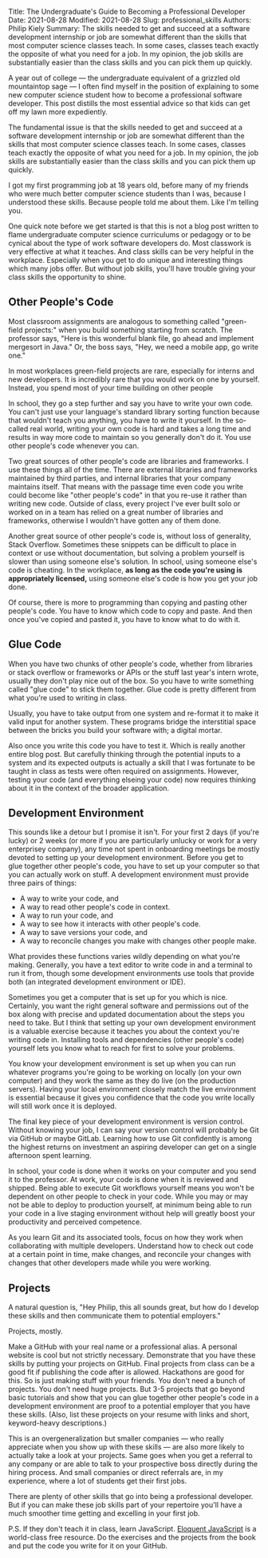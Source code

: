 Title: The Undergraduate's Guide to Becoming a Professional Developer
Date: 2021-08-28
Modified: 2021-08-28
Slug: professional_skills
Authors: Philip Kiely
Summary: The skills needed to get and succeed at a software development internship or job are somewhat different than the skills that most computer science classes teach. In some cases, classes teach exactly the opposite of what you need for a job. In my opinion, the job skills are substantially easier than the class skills and you can pick them up quickly.

A year out of college — the undergraduate equivalent of a grizzled old mountaintop sage — I often find myself in the position of explaining to some new computer science student how to become a professional software developer. This post distills the most essential advice so that kids can get off my lawn more expediently.

The fundamental issue is that the skills needed to get and succeed at a software development internship or job are somewhat different than the skills that most computer science classes teach. In some cases, classes teach exactly the opposite of what you need for a job. In my opinion, the job skills are substantially easier than the class skills and you can pick them up quickly.

I got my first programming job at 18 years old, before many of my friends who were much better computer science students than I was, because I understood these skills. Because people told me about them. Like I'm telling you.

One quick note before we get started is that this is not a blog post written to flame undergraduate computer science curriculums or pedagogy or to be cynical about the type of work software developers do. Most classwork is very effective at what it teaches. And class skills can be very helpful in the workplace. Especially when you get to do unique and interesting things which many jobs offer. But without job skills, you'll have trouble giving your class skills the opportunity to shine.

## Other People's Code

Most classroom assignments are analogous to something called "green-field projects:" when you build something starting from scratch. The professor says, "Here is this wonderful blank file, go ahead and implement mergesort in Java." Or, the boss says, "Hey, we need a mobile app, go write one."

In most workplaces green-field projects are rare, especially for interns and new developers. It is incredibly rare that you would work on one by yourself. Instead, you spend most of your time building on other people

In school, they go a step further and say you have to write your own code. You can't just use your language's standard library sorting function because that wouldn't teach you anything, you have to write it yourself. In the so-called real world, writing your own code is hard and takes a long time and results in way more code to maintain so you generally don't do it. You use other people's code whenever you can.

Two great sources of other people's code are libraries and frameworks. I use these things all of the time. There are external libraries and frameworks maintained by third parties, and internal libraries that your company maintains itself. That means with the passage time even code you write could become like "other people's code" in that you re-use it rather than writing new code. Outside of class, every project I've ever built solo or worked on in a team has relied on a great number of libraries and frameworks, otherwise I wouldn't have gotten any of them done.

Another great source of other people's code is, without loss of generality, Stack Overflow. Sometimes these snippets can be difficult to place in context or use without documentation, but solving a problem yourself is slower than using someone else's solution. In school, using someone else's code is cheating. In the workplace, **as long as the code you're using is appropriately licensed,** using someone else's code is how you get your job done.

Of course, there is more to programming than copying and pasting other people's code. You have to know which code to copy and paste. And then once you've copied and pasted it, you have to know what to do with it.

## Glue Code

When you have two chunks of other people's code, whether from libraries or stack overflow or frameworks or APIs or the stuff last year's intern wrote, usually they don't play nice out of the box. So you have to write something called "glue code" to stick them together. Glue code is pretty different from what you're used to writing in class.

Usually, you have to take output from one system and re-format it to make it valid input for another system. These programs bridge the interstitial space between the bricks you build your software with; a digital mortar.

Also once you write this code you have to test it. Which is really another entire blog post. But carefully thinking through the potential inputs to a system and its expected outputs is actually a skill that I was fortunate to be taught in class as tests were often required on assignments. However, testing your code (and everything elseing your code) now requires thinking about it in the context of the broader application.

## Development Environment

This sounds like a detour but I promise it isn't. For your first 2 days (if you're lucky) or 2 weeks (or more if you are particularly unlucky or work for a very enterprisey company), any time not spent in onboarding meetings be mostly devoted to setting up your development environment. Before you get to glue together other people's code, you have to set up your computer so that you can actually work on stuff. A development environment must provide three pairs of things:

* A way to write your code, and
* A way to read other people's code in context.
* A way to run your code, and
* A way to see how it interacts with other people's code. 
* A way to save versions your code, and
* A way to reconcile changes you make with changes other people make.

What provides these functions varies wildly depending on what you're making. Generally, you have a text editor to write code in and a terminal to run it from, though some development environments use tools that provide both (an integrated development environment or IDE).

Sometimes you get a computer that is set up for you which is nice. Certainly, you want the right general software and permissions out of the box along with precise and updated documentation about the steps you need to take. But I think that setting up your own development environment is a valuable exercise because it teaches you about the context you're writing code in. Installing tools and dependencies (other people's code) yourself lets you know what to reach for first to solve your problems.

You know your development environment is set up when you can run whatever programs you're going to be working on locally (on your own computer) and they work the same as they do live (on the production servers). Having your local environment closely match the live environment is essential because it gives you confidence that the code you write locally will still work once it is deployed.

The final key piece of your development environment is version control. Without knowing your job, I can say your version control will probably be Git via GitHub or maybe GitLab. Learning how to use Git confidently is among the highest returns on investment an aspiring developer can get on a single afternoon spent learning.

In school, your code is done when it works on your computer and you send it to the professor. At work, your code is done when it is reviewed and shipped. Being able to execute Git workflows yourself means you won't be dependent on other people to check in your code. While you may or may not be able to deploy to production yourself, at minimum being able to run your code in a live staging environment without help will greatly boost your productivity and perceived competence.

As you learn Git and its associated tools, focus on how they work when collaborating with multiple developers. Understand how to check out code at a certain point in time, make changes, and reconcile your changes with changes that other developers made while you were working.

## Projects

A natural question is, "Hey Philip, this all sounds great, but how do I develop these skills and then communicate them to potential employers."

Projects, mostly.

Make a GitHub with your real name or a professional alias. A personal website is cool but not strictly necessary. Demonstrate that you have these skills by putting your projects on GitHub. Final projects from class can be a good fit if publishing the code after is allowed. Hackathons are good for this. So is just making stuff with your friends. You don't need a bunch of projects. You don't need huge projects. But 3-5 projects that go beyond basic tutorials and show that you can glue together other people's code in a development environment are proof to a potential employer that you have these skills. (Also, list these projects on your resume with links and short, keyword-heavy descriptions.)

This is an overgeneralization but smaller companies — who really appreciate when you show up with these skills — are also more likely to actually take a look at your projects. Same goes when you get a referral to any company or are able to talk to your prospective boss directly during the hiring process. And small companies or direct referrals are, in my experience, where a lot of students get their first jobs.

There are plenty of other skills that go into being a professional developer. But if you can make these job skills part of your repertoire you'll have a much smoother time getting and excelling in your first job.

P.S. If they don't teach it in class, learn JavaScript. [Eloquent JavaScript](https://eloquentjavascript.net) is a world-class free resource. Do the exercises and the projects from the book and put the code you write for it on your GitHub.